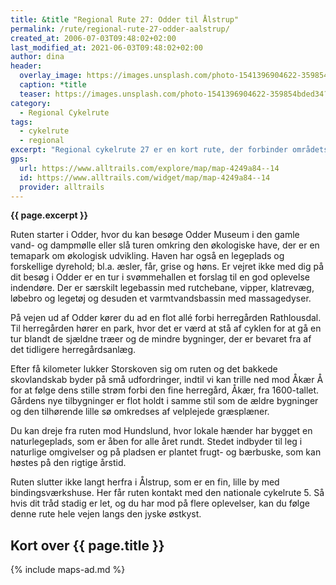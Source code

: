 ```yaml
---
title: &title "Regional Rute 27: Odder til Ålstrup"
permalink: /rute/regional-rute-27-odder-aalstrup/
created_at: 2006-07-03T09:48:02+02:00
last_modified_at: 2021-06-03T09:48:02+02:00
author: dina
header:
  overlay_image: https://images.unsplash.com/photo-1541396904622-359854bded34?ixlib=rb-1.2.1&ixid=eyJhcHBfaWQiOjEyMDd9&auto=format&fit=crop&h=600&w=1200&q=10
  caption: *title
  teaser: https://images.unsplash.com/photo-1541396904622-359854bded34?ixlib=rb-1.2.1&ixid=eyJhcHBfaWQiOjEyMDd9&auto=format&fit=crop&h=300&w=400&q=10
category:
  - Regional Cykelrute
tags:
  - cykelrute
  - regional
excerpt: "Regional cykelrute 27 er en kort rute, der forbinder områdets hovedby, Odder, med den nationale cykelrute 5. Undervejs kommer du igennem flotte, afvekslende landskaber."
gps:
  url: https://www.alltrails.com/explore/map/map-4249a84--14
  id: https://www.alltrails.com/widget/map/map-4249a84--14
  provider: alltrails
---
```


**{{ page.excerpt }}**

Ruten starter i Odder, hvor du kan besøge Odder Museum i den gamle vand- og dampmølle eller slå turen omkring den økologiske have, der er en temapark om økologisk udvikling. Haven har også en legeplads og forskellige dyrehold; bl.a. æsler, får, grise og høns. Er vejret ikke med dig på dit besøg i Odder er en tur i svømmehallen et forslag til en god oplevelse indendøre. Der er særskilt legebassin med rutchebane, vipper, klatrevæg, løbebro og legetøj og desuden et varmtvandsbassin med massagedyser. 

På vejen ud af Odder kører du ad en flot allé forbi herregården Rathlousdal. Til herregården hører en park, hvor det er værd at stå af cyklen for at gå en tur blandt de sjældne træer og de mindre bygninger, der er bevaret fra af det tidligere herregårdsanlæg.
 
Efter få kilometer lukker Storskoven sig om ruten og det bakkede skovlandskab byder på små udfordringer, indtil vi kan trille ned mod Åkær Å for at følge dens stille strøm forbi den fine herregård, Åkær, fra 1600-tallet. Gårdens nye tilbygninger er flot holdt i samme stil som de ældre bygninger og den tilhørende lille sø omkredses af velplejede græsplæner.
 
Du kan dreje fra ruten mod Hundslund, hvor lokale hænder har bygget en naturlegeplads, som er åben for alle året rundt. Stedet indbyder til leg i naturlige omgivelser og på pladsen er plantet frugt- og bærbuske, som kan høstes på den rigtige årstid.
 
Ruten slutter ikke langt herfra i Ålstrup, som er en fin, lille by med bindingsværkshuse. Her får ruten kontakt med den nationale cykelrute 5. Så hvis dit tråd stadig er let, og du har mod på flere oplevelser, kan du følge denne rute hele vejen langs den jyske østkyst.

## Kort over {{ page.title }}

{% include maps-ad.md %}
